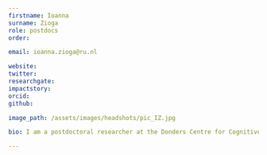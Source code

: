 ```yaml
---
firstname: Ioanna
surname: Zioga
role: postdocs
order:

email: ioanna.zioga@ru.nl

website:
twitter:
researchgate:
impactstory:
orcid:
github:

image_path: /assets/images/headshots/pic_IZ.jpg

bio: ﻿I am a postdoctoral researcher at the Donders Centre for Cognitive Neuroimaging co-mentored by Andrea E. Martin and Saskia Haegens, under the Language in Interaction project (https://www.languageininteraction.nl/BigQuestion5.html). I am interested to investigate lower-level brain mechanisms on higher-level functions, such as creativity, using MEG. My PhD research at Queen Mary University of London with Caroline Di Bernardi Luft focused on the neural correlates of learning and creativity in the domains of language semantics and artificial music grammars. Previously I completed my first postdoctoral position at Queen Mary University investigating brain-to-brain synchronization during EEG hyperscanning and eye-tracking. 

---
```

